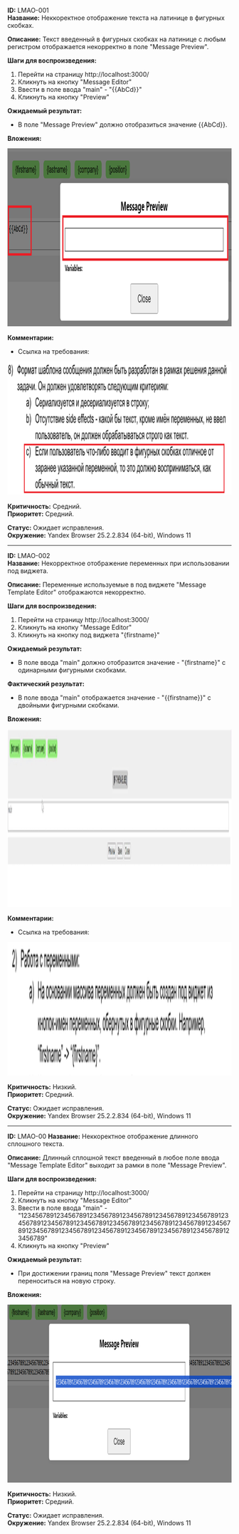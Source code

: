 **ID:** LMAO-001  
**Название:** Неккоректное отображение текста на латинице в фигурных скобках.

**Описание:** Текст введенный в фигурных скобках на латинице с любым регистром отображается некорректно в поле "Message Preview". 

**Шаги для воспроизведения:**
1. Перейти на страницу http://localhost:3000/
2. Кликнуть на кнопку "Message Editor"
3. Ввести в поле ввода "main" - "{{AbCd}}"
4. Кликнуть на кнопку "Preview"

**Ожидаемый результат:**
- В поле "Message Preview" должно отобразиться значение {{AbCd}}.

**Вложения:** 

<img src="https://raw.githubusercontent.com/temakarkz/Portfolio/refs/heads/main/Bug-reports%20Message%20Template%20Editor/Media/Снимок%20экрана%202025-04-05%20141701.png" width="1000" height="400">

**Комментарии:**
- Ссылка на требования:

<img src = "https://raw.githubusercontent.com/temakarkz/Portfolio/refs/heads/main/Bug-reports%20Message%20Template%20Editor/Media/Снимок%20экрана%202025-04-05%20001043.png" width="1000" height="300">


**Критичность:** Средний.  
**Приоритет:** Средний. 

**Статус:** Ожидает исправления.   
**Окружение:** Yandex Browser 25.2.2.834 (64-bit), Windows 11  

-------------------------------------------------------------------------------------------------------------

**ID:** LMAO-002  
**Название:** Некорректное отображение переменных при использовании под виджета.

**Описание:** Переменные используемые в под виджете "Message Template Editor" отображаются некорректно. 

**Шаги для воспроизведения:**
1. Перейти на страницу http://localhost:3000/
2. Кликнуть на кнопку "Message Editor"
3. Кликнуть на кнопку под виджета "{firstname}"

**Ожидаемый результат:**
- В поле ввода "main" должно отобразится значение - "{firstname}" с одинарными фигурными скобками.

**Фактический результат:**
- В поле ввода "main" отображается значение - "{{firstname}}" с двойными фигурными скобками.

**Вложения:** 

<img src="https://raw.githubusercontent.com/temakarkz/Portfolio/refs/heads/main/Bug-reports%20Message%20Template%20Editor/Media/Запись%20экрана%202025-04-05%20175824.gif" width="1000" height="400">

**Комментарии:**
- Ссылка на требования:

<img src = "https://raw.githubusercontent.com/temakarkz/Portfolio/refs/heads/main/Bug-reports%20Message%20Template%20Editor/Media/Снимок%20экрана%202025-04-05%20001321.png" width="1000" height="300">


**Критичность:** Низкий.  
**Приоритет:** Средний.

**Статус:** Ожидает исправления.   
**Окружение:** Yandex Browser 25.2.2.834 (64-bit), Windows 11  

-------------------------------------------------------------------------------------------------------------

**ID:** LMAO-00 
**Название:** Неккоректное отображение длинного сплошного текста.

**Описание:** Длинный сплошной текст введенный в любое поле ввода "Message Template Editor" выходит за рамки в поле "Message Preview". 

**Шаги для воспроизведения:**
1. Перейти на страницу http://localhost:3000/
2. Кликнуть на кнопку "Message Editor"
3. Ввести в поле ввода "main" - "123456789123456789123456789123456789123456789123456789123456789123456789123456789123456789123456789123456789123456789123456789123456789123456789123456789123456789123456789123456789"
4. Кликнуть на кнопку "Preview"

**Ожидаемый результат:**
- При достижении границ поля "Message Preview" текст должен переноситься на новую строку.

**Вложения:** 

<img src="https://raw.githubusercontent.com/temakarkz/Portfolio/refs/heads/main/Bug-reports%20Message%20Template%20Editor/Media/Снимок%20экрана%202025-04-05%20174715.png" width="1000" height="400">

**Критичность:** Низкий.  
**Приоритет:** Средний. 

**Статус:** Ожидает исправления.   
**Окружение:** Yandex Browser 25.2.2.834 (64-bit), Windows 11 
